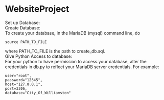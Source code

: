 # WebsiteProject
Set up Database:  
Create Database:  
To create your database, in the MariaDB (mysql) command line, do
```
source PATH_TO_FILE
```
where PATH_TO_FILE is the path to create_db.sql.  
Give Python Access to database:  
For your python to have permission to access your database, alter the credentials in db.py to reflect your MariaDB server credentials. For example:
```
user="root",
password="12345",
host="127.0.0.1",
port=3306,
database="City_Of_Williamston"
```
